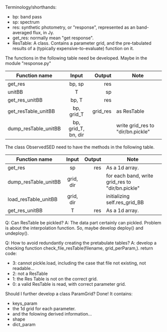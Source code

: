 
Terminology/shorthands:
- bp: band pass
- sp: spectrum
- res: synthetic photometry, or "response", represented as an band-averaged flux, in Jy.
- get_res: normally mean "get response".
- ResTable: A class. Contains a parameter grid, and the pre-tabulated results of a (typically expensive-to-evaluate) function on it.

The functions in the following table need be developed.
Maybe in the module "response.py"

|  Function name        |  Input      |    Output      | Note |
|-----------------------|:-----------:|---------------:|-------|
| get_res               | bp, sp      | res            |
| unitBB                | T           | sp             |
| get_res_unitBB        | bp, T       | res            |
| get_resTable_unitBB    | bp, grid_T  | grid_res       | as ResTable |
| dump_resTable_unitBB  | bp, grid_T, bn, dir  |       | write grid_res to "dir/bn.pickle" |

The class ObservedSED need to have the methods in the following table.

|  Function name        |  Input      |    Output      | Note |
|-----------------------|:-----------:|---------------:|-------|
| get_res               | sp          | res            | As a 1d array. |
| dump_resTable_unitBB  | grid, dir   |       | for each band, write grid_res to "dir/bn.pickle" |
| load_resTable_unitBB  | grid, dir   |                | initializing self.res_grid_BB|
| get_res_unitBB        | T           | res            | As a 1d array. |

Q: Can ResTable be pickled?
A: The data part certainly can pickled.
    Problem is about the interpolation function.
    So, maybe develop deploy() and undeploy().

Q: How to avoid redundantly creating the pretabulate tables?
A: develop a checking function check_file_resTable(filename, grid_perParam,).
   return code:
   - 3: cannot pickle.load, including the case that file not existing, not readable...
   - 2: not a ResTable
   - 1: the Res Table is not on the correct grid.
   - 0: a valid ResTable is read, with correct parameter grid.

Should I further develop a class ParamGrid?
Done!
It contains:
- keys_param
- the 1d grid for each parameter.
- and the folowing derived information...
- shape
- dict_param

